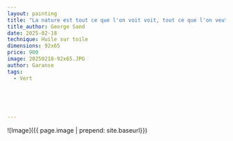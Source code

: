 ```yaml
---
layout: painting
title: "La nature est tout ce que l'on voit voit, tout ce que l'on veut, tout ce que l'on aime " 
title_author: George Sand          
date: 2025-02-18
technique: Huile sur toile
dimensions: 92x65
price: 900
image: 20250218-92x65.JPG
author: Garanse
tags:
  - Vert
  
 
  
  
  
---
```

![Image]({{ page.image | prepend: site.baseurl}})

